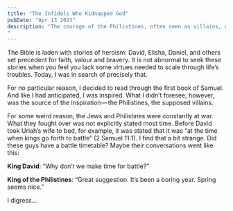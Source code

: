 ```yaml
---
title: "The Infidels Who Kidnapped God"
pubDate: "Apr 13 2022"
description: "The courage of the Philistines, often seen as villains, offers a surprising lesson in strength and resolve. This reflection on 1 Samuel shows how even unlikely figures can inspire us to face life’s battles with boldness, perspective, and a touch of humour when things fall apart.
"
---
```


The Bible is laden with stories of heroism: David, Elisha, Daniel, and others set precedent for faith, valour and bravery. It is not abnormal to seek these stories when you feel you lack some virtues needed to scale through life’s troubles. Today, I was in search of precisely that.

For no particular reason, I decided to read through the first book of Samuel. And like I had anticipated, I was inspired. What I didn’t foresee, however, was the source of the inspiration — the Philistines, the supposed villains.

For some weird reason, the Jews and Philistines were constantly at war. What they fought over was not explicitly stated most time. Before David took Uriah’s wife to bed, for example, it was stated that it was “at the time when kings go forth to battle” (2 Samuel 11:1). I find that a bit strange. Did these guys have a battle timetable? Maybe their conversations went like this:

**King David**: “Why don’t we make time for battle?”

**King of the Philistines**: “Great suggestion. It’s been a boring year. Spring seems nice.”

I digress…
